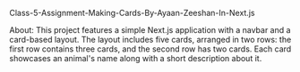 
Class-5-Assignment-Making-Cards-By-Ayaan-Zeeshan-In-Next.js

About:
This project features a simple Next.js application with a navbar and a card-based layout. The layout includes five cards, arranged in two rows: the first row contains three cards, and the second row has two cards. Each card showcases an animal's name along with a short description about it.

